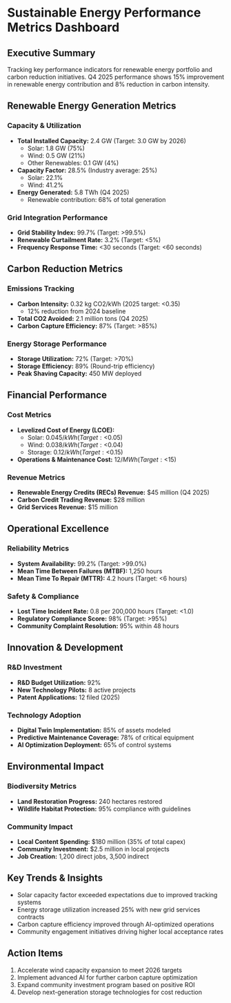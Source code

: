 # Sustainable Energy Performance Metrics Dashboard

## Executive Summary
Tracking key performance indicators for renewable energy portfolio and carbon reduction initiatives. Q4 2025 performance shows 15% improvement in renewable energy contribution and 8% reduction in carbon intensity.

## Renewable Energy Generation Metrics

### Capacity & Utilization
- **Total Installed Capacity:** 2.4 GW (Target: 3.0 GW by 2026)
  - Solar: 1.8 GW (75%)
  - Wind: 0.5 GW (21%)
  - Other Renewables: 0.1 GW (4%)
- **Capacity Factor:** 28.5% (Industry average: 25%)
  - Solar: 22.1%
  - Wind: 41.2%
- **Energy Generated:** 5.8 TWh (Q4 2025)
  - Renewable contribution: 68% of total generation

### Grid Integration Performance
- **Grid Stability Index:** 99.7% (Target: >99.5%)
- **Renewable Curtailment Rate:** 3.2% (Target: <5%)
- **Frequency Response Time:** <30 seconds (Target: <60 seconds)

## Carbon Reduction Metrics

### Emissions Tracking
- **Carbon Intensity:** 0.32 kg CO2/kWh (2025 target: <0.35)
  - 12% reduction from 2024 baseline
- **Total CO2 Avoided:** 2.1 million tons (Q4 2025)
- **Carbon Capture Efficiency:** 87% (Target: >85%)

### Energy Storage Performance
- **Storage Utilization:** 72% (Target: >70%)
- **Storage Efficiency:** 89% (Round-trip efficiency)
- **Peak Shaving Capacity:** 450 MW deployed

## Financial Performance

### Cost Metrics
- **Levelized Cost of Energy (LCOE):**
  - Solar: $0.045/kWh (Target: <$0.05)
  - Wind: $0.038/kWh (Target: <$0.04)
  - Storage: $0.12/kWh (Target: <$0.15)
- **Operations & Maintenance Cost:** $12/MWh (Target: <$15)

### Revenue Metrics
- **Renewable Energy Credits (RECs) Revenue:** $45 million (Q4 2025)
- **Carbon Credit Trading Revenue:** $28 million
- **Grid Services Revenue:** $15 million

## Operational Excellence

### Reliability Metrics
- **System Availability:** 99.2% (Target: >99.0%)
- **Mean Time Between Failures (MTBF):** 1,250 hours
- **Mean Time To Repair (MTTR):** 4.2 hours (Target: <6 hours)

### Safety & Compliance
- **Lost Time Incident Rate:** 0.8 per 200,000 hours (Target: <1.0)
- **Regulatory Compliance Score:** 98% (Target: >95%)
- **Community Complaint Resolution:** 95% within 48 hours

## Innovation & Development

### R&D Investment
- **R&D Budget Utilization:** 92%
- **New Technology Pilots:** 8 active projects
- **Patent Applications:** 12 filed (2025)

### Technology Adoption
- **Digital Twin Implementation:** 85% of assets modeled
- **Predictive Maintenance Coverage:** 78% of critical equipment
- **AI Optimization Deployment:** 65% of control systems

## Environmental Impact

### Biodiversity Metrics
- **Land Restoration Progress:** 240 hectares restored
- **Wildlife Habitat Protection:** 95% compliance with guidelines

### Community Impact
- **Local Content Spending:** $180 million (35% of total capex)
- **Community Investment:** $2.5 million in local projects
- **Job Creation:** 1,200 direct jobs, 3,500 indirect

## Key Trends & Insights
- Solar capacity factor exceeded expectations due to improved tracking systems
- Energy storage utilization increased 25% with new grid services contracts
- Carbon capture efficiency improved through AI-optimized operations
- Community engagement initiatives driving higher local acceptance rates

## Action Items
1. Accelerate wind capacity expansion to meet 2026 targets
2. Implement advanced AI for further carbon capture optimization
3. Expand community investment program based on positive ROI
4. Develop next-generation storage technologies for cost reduction

